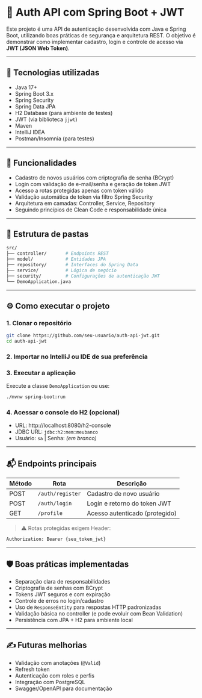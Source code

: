 # 🔐 Auth API com Spring Boot + JWT

Este projeto é uma API de autenticação desenvolvida com Java e Spring Boot, utilizando boas práticas de segurança e arquitetura REST. O objetivo é demonstrar como implementar cadastro, login e controle de acesso via **JWT (JSON Web Token)**.

---

## 🚀 Tecnologias utilizadas

- Java 17+
- Spring Boot 3.x
- Spring Security
- Spring Data JPA
- H2 Database (para ambiente de testes)
- JWT (via biblioteca `jjwt`)
- Maven
- IntelliJ IDEA
- Postman/Insomnia (para testes)

---

## 🧱 Funcionalidades

- Cadastro de novos usuários com criptografia de senha (BCrypt)
- Login com validação de e-mail/senha e geração de token JWT
- Acesso a rotas protegidas apenas com token válido
- Validação automática de token via filtro Spring Security
- Arquitetura em camadas: Controller, Service, Repository
- Seguindo princípios de Clean Code e responsabilidade única

---

## 📁 Estrutura de pastas

```bash
src/
├── controller/       # Endpoints REST
├── model/            # Entidades JPA
├── repository/       # Interfaces do Spring Data
├── service/          # Lógica de negócio
├── security/         # Configurações de autenticação JWT
└── DemoApplication.java
```

---

## ⚙️ Como executar o projeto

### 1. Clonar o repositório
```bash
git clone https://github.com/seu-usuario/auth-api-jwt.git
cd auth-api-jwt
```

### 2. Importar no IntelliJ ou IDE de sua preferência

### 3. Executar a aplicação
Execute a classe `DemoApplication` ou use:
```bash
./mvnw spring-boot:run
```

### 4. Acessar o console do H2 (opcional)
- URL: http://localhost:8080/h2-console  
- JDBC URL: `jdbc:h2:mem:meubanco`  
- Usuário: `sa` | Senha: *(em branco)*

---

## 📬 Endpoints principais

| Método | Rota             | Descrição                    |
|--------|------------------|------------------------------|
| POST   | `/auth/register` | Cadastro de novo usuário     |
| POST   | `/auth/login`    | Login e retorno do token JWT |
| GET    | `/profile`       | Acesso autenticado (protegido) |

> ⚠️ Rotas protegidas exigem Header:
```
Authorization: Bearer {seu_token_jwt}
```

---

## 🛡️ Boas práticas implementadas

- Separação clara de responsabilidades
- Criptografia de senhas com BCrypt
- Tokens JWT seguros e com expiração
- Controle de erros no login/cadastro
- Uso de `ResponseEntity` para respostas HTTP padronizadas
- Validação básica no controller (e pode evoluir com Bean Validation)
- Persistência com JPA + H2 para ambiente local

---

## ✍️ Futuras melhorias

- Validação com anotações (`@Valid`)
- Refresh token
- Autenticação com roles e perfis
- Integração com PostgreSQL
- Swagger/OpenAPI para documentação
